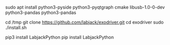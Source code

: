 sudo apt install python3-pyside python3-pyqtgraph cmake libusb-1.0-0-dev python3-pandas python3-pandas

cd /tmp
git clone https://github.com/labjack/exodriver.git
cd exodriver
sudo ./install.sh

pip3 install LabjackPython
pip install LabjackPython
